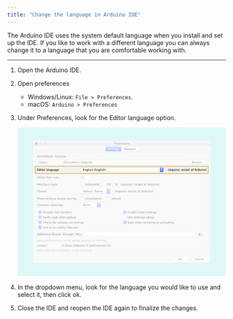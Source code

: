 ```yaml
---
title: "Change the language in Arduino IDE"
---
```


The Arduino IDE uses the system default language when you install and set up the IDE. If you like to work with a different language you can always change it to a language that you are comfortable working with.

---

1. Open the Arduino IDE.
2. Open preferences
   * Windows/Linux: `File > Preferences`.
   * macOS: `Arduino > Preferences`
3. Under Preferences, look for the Editor language option.

   ![The Editor language option in the IDE Preferences window.](img/language.png)

4. In the dropdown menu, look for the language you would like to use and select it, then click ok.
5. Close the IDE and reopen the IDE again to finalize the changes.
